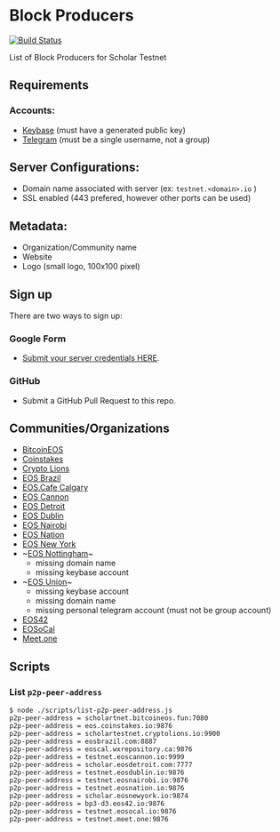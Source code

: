 # Block Producers

[![Build Status](https://travis-ci.org/ScholarTestnet/scholar-block-producers.svg?branch=master)](https://travis-ci.org/ScholarTestnet/scholar-block-producers)

List of Block Producers for Scholar Testnet

## Requirements

### Accounts:

- [Keybase](https://keybase.io) (must have a generated public key)
- [Telegram](https://telegram.org) (must be a single username, not a group)

## Server Configurations:

- Domain name associated with server (ex: `testnet.<domain>.io` )
- SSL enabled (443 prefered, however other ports can be used)

## Metadata:

- Organization/Community name
- Website
- Logo (small logo, 100x100 pixel)

## Sign up

There are two ways to sign up:

### Google Form

- [Submit your server credentials HERE](https://docs.google.com/forms/d/e/1FAIpQLSdf4IzilRu1S7KTeQ8E2sycxcS1sOb9egkoKl7bkXqq-UU5rw/viewform).

### GitHub

- Submit a GitHub Pull Request to this repo.

## Communities/Organizations

- [BitcoinEOS](block-producers/bitcoin-eos.yml)
- [Coinstakes](block-producers/coinstakes.yml)
- [Crypto Lions](block-producers/crypto-lions.yml)
- [EOS Brazil](block-producers/eos-brazil.yml)
- [EOS.Cafe Calgary](block-producers/eos-cafe-calgary.yml)
- [EOS Cannon](block-producers/eos-cannon.yml)
- [EOS Detroit](block-producers/eos-detroit.yml)
- [EOS Dublin](block-producers/eos-dublin.yml)
- [EOS Nairobi](block-producers/eos-nairobi.yml)
- [EOS Nation](block-producers/eos-nation.yml)
- [EOS New York](block-producers/eos-new-york.yml)
- ~[EOS Nottingham](block-producers/eos-nottingham.yml)~
  - missing domain name
  - missing keybase account
- ~[EOS Union](block-producers/eos-union.yml)~
  - missing keybase account
  - missing domain name
  - missing personal telegram account (must not be group account)
- [EOS42](block-producers/eos42.yml)
- [EOSoCal](block-producers/eosocal.yml)
- [Meet.one](block-producers/meet-one.yml)

## Scripts

### List `p2p-peer-address`

```
$ node ./scripts/list-p2p-peer-address.js
p2p-peer-address = scholartnet.bitcoineos.fun:7080
p2p-peer-address = eos.coinstakes.io:9876
p2p-peer-address = scholartestnet.cryptolions.io:9900
p2p-peer-address = eosbrazil.com:8887
p2p-peer-address = eoscal.wxrepository.ca:9876
p2p-peer-address = testnet.eoscannon.io:9999
p2p-peer-address = scholar.eosdetroit.com:7777
p2p-peer-address = testnet.eosdublin.io:9876
p2p-peer-address = testnet.eosnairobi.io:9876
p2p-peer-address = testnet.eosnation.io:9876
p2p-peer-address = scholar.eosnewyork.io:9874
p2p-peer-address = bp3-d3.eos42.io:9876
p2p-peer-address = testnet.eosocal.io:9876
p2p-peer-address = testnet.meet.one:9876
```